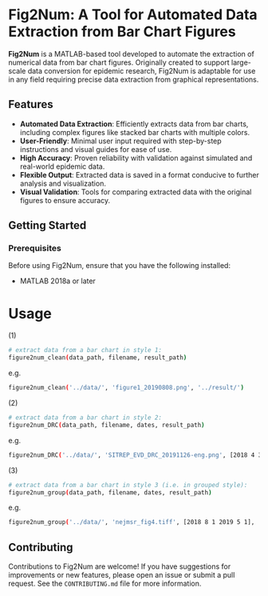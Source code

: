 
# Fig2Num: A Tool for Automated Data Extraction from Bar Chart Figures

**Fig2Num** is a MATLAB-based tool developed to automate the extraction of numerical data from bar chart figures. Originally created to support large-scale data conversion for epidemic research, Fig2Num is adaptable for use in any field requiring precise data extraction from graphical representations.

## Features

- **Automated Data Extraction**: Efficiently extracts data from bar charts, including complex figures like stacked bar charts with multiple colors.
- **User-Friendly**: Minimal user input required with step-by-step instructions and visual guides for ease of use.
- **High Accuracy**: Proven reliability with validation against simulated and real-world epidemic data.
- **Flexible Output**: Extracted data is saved in a format conducive to further analysis and visualization.
- **Visual Validation**: Tools for comparing extracted data with the original figures to ensure accuracy.

## Getting Started

### Prerequisites

Before using Fig2Num, ensure that you have the following installed:

- MATLAB 2018a or later


# Usage

(1)
```bash
# extract data from a bar chart in style 1:
figure2num_clean(data_path, filename, result_path)
```
e.g.
```bash
figure2num_clean('../data/', 'figure1_20190808.png', '../result/')
```

(2)
```bash
# extract data from a bar chart in style 2:
figure2num_DRC(data_path, filename, dates, result_path)
```
e.g.
```bash
figure2num_DRC('../data/', 'SITREP_EVD_DRC_20191126-eng.png', [2018 4 30 2019 11 18], '../result/')
```

(3)
```bash
# extract data from a bar chart in style 3 (i.e. in grouped style):
figure2num_group(data_path, filename, dates, result_path)
```
e.g.
```bash
figure2num_group('../data/', 'nejmsr_fig4.tiff', [2018 8 1 2019 5 1], '../result/')
```


## Contributing

Contributions to Fig2Num are welcome! If you have suggestions for improvements or new features, please open an issue or submit a pull request. See the `CONTRIBUTING.md` file for more information.
